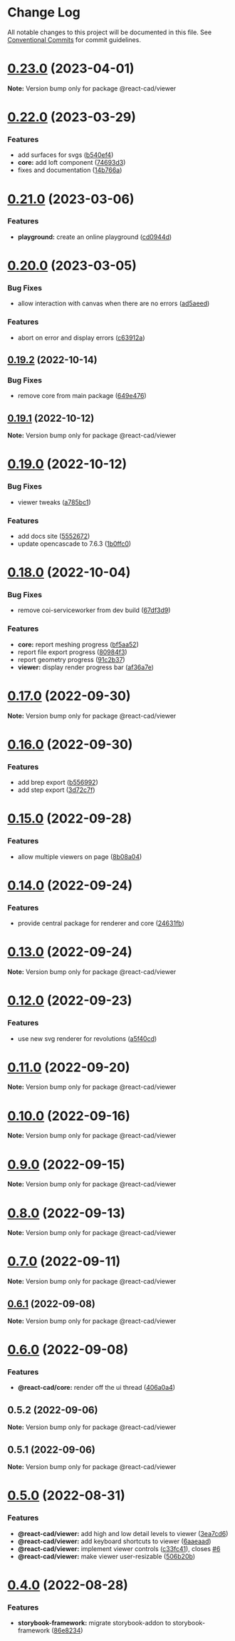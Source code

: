 # Change Log

All notable changes to this project will be documented in this file.
See [Conventional Commits](https://conventionalcommits.org) for commit guidelines.

# [0.23.0](https://github.com/react-cad/react-cad/compare/v0.22.0...v0.23.0) (2023-04-01)

**Note:** Version bump only for package @react-cad/viewer





# [0.22.0](https://github.com/react-cad/react-cad/compare/v0.21.0...v0.22.0) (2023-03-29)


### Features

* add surfaces for svgs ([b540ef4](https://github.com/react-cad/react-cad/commit/b540ef4ae85ac860ba3ea8bbbee120a9fdc61f69))
* **core:** add loft component ([74693d3](https://github.com/react-cad/react-cad/commit/74693d3f4f50b0a2a26e9a0a778890978ba564e2))
* fixes and documentation ([14b766a](https://github.com/react-cad/react-cad/commit/14b766aa6a9d9a428c36afaacbd4365c7e986a78))





# [0.21.0](https://github.com/react-cad/react-cad/compare/v0.20.0...v0.21.0) (2023-03-06)


### Features

* **playground:** create an online playground ([cd0944d](https://github.com/react-cad/react-cad/commit/cd0944d31fc2f66083dd025153a43bbc9455ce86))





# [0.20.0](https://github.com/react-cad/react-cad/compare/v0.19.2...v0.20.0) (2023-03-05)


### Bug Fixes

* allow interaction with canvas when there are no errors ([ad5aeed](https://github.com/react-cad/react-cad/commit/ad5aeed6bf3bdb14a4ccb28e2521d2e64a80a9a0))


### Features

* abort on error and display errors ([c63912a](https://github.com/react-cad/react-cad/commit/c63912a48556bbf8819c61f23156322bd2932ac5))





## [0.19.2](https://github.com/react-cad/react-cad/compare/v0.19.1...v0.19.2) (2022-10-14)


### Bug Fixes

* remove core from main package ([649e476](https://github.com/react-cad/react-cad/commit/649e47655806f162f6f1ca006abce62afe1cfd74))





## [0.19.1](https://github.com/react-cad/react-cad/compare/v0.19.0...v0.19.1) (2022-10-12)

**Note:** Version bump only for package @react-cad/viewer





# [0.19.0](https://github.com/react-cad/react-cad/compare/v0.18.0...v0.19.0) (2022-10-12)


### Bug Fixes

* viewer tweaks ([a785bc1](https://github.com/react-cad/react-cad/commit/a785bc1e7d6a134a946ea36fad07c9aec71dd089))


### Features

* add docs site ([5552672](https://github.com/react-cad/react-cad/commit/5552672f6f2d77f50bf8ec1f5d2519af2ad22bb6))
* update opencascade to 7.6.3 ([1b0ffc0](https://github.com/react-cad/react-cad/commit/1b0ffc0ad878da069b6f1955e7646a3f648a4731))





# [0.18.0](https://github.com/react-cad/react-cad/compare/v0.17.0...v0.18.0) (2022-10-04)


### Bug Fixes

* remove coi-serviceworker from dev build ([67df3d9](https://github.com/react-cad/react-cad/commit/67df3d9b334adefaf1dc56742d69c25854cbf006))


### Features

* **core:** report meshing progress ([bf5aa52](https://github.com/react-cad/react-cad/commit/bf5aa52c2b4b986cf39bc54589d08a35b3185644))
* report file export progress ([80984f3](https://github.com/react-cad/react-cad/commit/80984f317236e44e097800e6bcbc6038b33a0814))
* report geometry progress ([91c2b37](https://github.com/react-cad/react-cad/commit/91c2b374aea5e01c0a761fa554f9e436be5de26d))
* **viewer:** display render progress bar ([af36a7e](https://github.com/react-cad/react-cad/commit/af36a7e3149045eea3808da5335ebac50e4f57a4))





# [0.17.0](https://github.com/react-cad/react-cad/compare/v0.16.0...v0.17.0) (2022-09-30)

**Note:** Version bump only for package @react-cad/viewer





# [0.16.0](https://github.com/react-cad/react-cad/compare/v0.15.0...v0.16.0) (2022-09-30)


### Features

* add brep export ([b556992](https://github.com/react-cad/react-cad/commit/b5569926e1cdc99077c1cbbfe7b512944e56a433))
* add step export ([3d72c7f](https://github.com/react-cad/react-cad/commit/3d72c7f0cc2db4b563a7aef24712ced6e19b1801))





# [0.15.0](https://github.com/react-cad/react-cad/compare/v0.14.0...v0.15.0) (2022-09-28)


### Features

* allow multiple viewers on page ([8b08a04](https://github.com/react-cad/react-cad/commit/8b08a04e7d29a17ab06cb70bb89a70f1847c079f))





# [0.14.0](https://github.com/react-cad/react-cad/compare/v0.13.0...v0.14.0) (2022-09-24)


### Features

* provide central package for renderer and core ([24631fb](https://github.com/react-cad/react-cad/commit/24631fb7236c7864f1881e84049d3498d249bb22))





# [0.13.0](https://github.com/react-cad/react-cad/compare/v0.12.0...v0.13.0) (2022-09-24)

**Note:** Version bump only for package @react-cad/viewer





# [0.12.0](https://github.com/react-cad/react-cad/compare/v0.11.0...v0.12.0) (2022-09-23)


### Features

* use new svg renderer for revolutions ([a5f40cd](https://github.com/react-cad/react-cad/commit/a5f40cd8f62218949fba3778e0cfff522391867c))





# [0.11.0](https://github.com/react-cad/react-cad/compare/v0.10.0...v0.11.0) (2022-09-20)

**Note:** Version bump only for package @react-cad/viewer





# [0.10.0](https://github.com/react-cad/react-cad/compare/v0.9.0...v0.10.0) (2022-09-16)

**Note:** Version bump only for package @react-cad/viewer





# [0.9.0](https://github.com/react-cad/react-cad/compare/v0.8.0...v0.9.0) (2022-09-15)

**Note:** Version bump only for package @react-cad/viewer





# [0.8.0](https://github.com/react-cad/react-cad/compare/v0.7.0...v0.8.0) (2022-09-13)

**Note:** Version bump only for package @react-cad/viewer





# [0.7.0](https://github.com/react-cad/react-cad/compare/v0.6.1...v0.7.0) (2022-09-11)

**Note:** Version bump only for package @react-cad/viewer





## [0.6.1](https://github.com/react-cad/react-cad/compare/v0.6.0...v0.6.1) (2022-09-08)

**Note:** Version bump only for package @react-cad/viewer





# [0.6.0](https://github.com/react-cad/react-cad/compare/v0.5.2...v0.6.0) (2022-09-08)


### Features

* **@react-cad/core:** render off the ui thread ([406a0a4](https://github.com/react-cad/react-cad/commit/406a0a4f529cf32bc0cbb974c2347c952cd46647))





## 0.5.2 (2022-09-06)

**Note:** Version bump only for package @react-cad/viewer





## 0.5.1 (2022-09-06)

**Note:** Version bump only for package @react-cad/viewer





# [0.5.0](https://github.com/react-cad/react-cad/compare/v0.4.1...v0.5.0) (2022-08-31)


### Features

* **@react-cad/viewer:** add high and low detail levels to viewer ([3ea7cd6](https://github.com/react-cad/react-cad/commit/3ea7cd645c13c31f84317aba8b4fa41b0bb11a4d))
* **@react-cad/viewer:** add keyboard shortcuts to viewer ([6aaeaad](https://github.com/react-cad/react-cad/commit/6aaeaad5c7699da55ba8cfc733449bcd4152b189))
* **@react-cad/viewer:** implement viewer controls ([c33fc41](https://github.com/react-cad/react-cad/commit/c33fc4120aaa46b95df5f23fe98d055fe248d240)), closes [#6](https://github.com/react-cad/react-cad/issues/6)
* **@react-cad/viewer:** make viewer user-resizable ([506b20b](https://github.com/react-cad/react-cad/commit/506b20bbae999a925ffecdcc14f2972be58a3917))





# [0.4.0](https://github.com/react-cad/react-cad/compare/v0.3.2...v0.4.0) (2022-08-28)


### Features

* **storybook-framework:** migrate storybook-addon to storybook-framework ([86e8234](https://github.com/react-cad/react-cad/commit/86e823498ea31eaa192d4ff7c276e41438d92fad))
